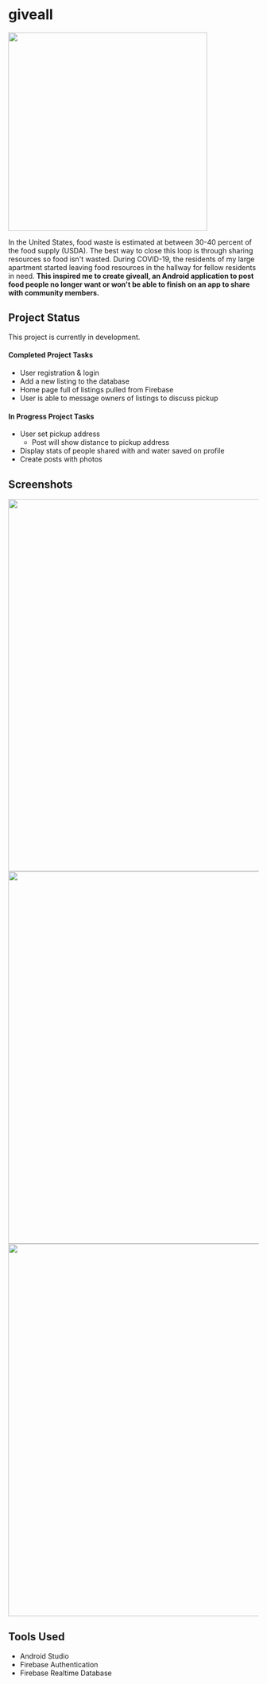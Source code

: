 # giveall

<img src=https://user-images.githubusercontent.com/51243916/128388030-6cf1b3f3-9d41-4b2e-91b1-89f5a8760881.png width="400"/>

In the United States, food waste is estimated at between 30-40 percent of the food supply (USDA). The best way to close this loop is through sharing resources so food isn't wasted. During COVID-19, the residents of my large apartment started leaving food resources in the hallway for fellow residents in need. **This inspired me to create giveall, an Android application to post food people no longer want or won't be able to finish on an app to share with community members.**

## Project Status

This project is currently in development. 

#### Completed Project Tasks

* User registration & login
* Add a new listing to the database
* Home page full of listings pulled from Firebase
* User is able to message owners of listings to discuss pickup

#### In Progress Project Tasks

* User set pickup address
  * Post will show distance to pickup address
* Display stats of people shared with and water saved on profile
* Create posts with photos

## Screenshots

<img src=https://user-images.githubusercontent.com/51243916/135771903-72a0117b-1129-4fb4-b086-bad8573cbdb8.png width="750"/>
<img src=https://user-images.githubusercontent.com/51243916/135771901-ae66621f-1274-4160-8d48-040e5d2483f9.png width="750"/>
<img src=https://user-images.githubusercontent.com/51243916/135873860-e510eb47-8b62-4dda-852c-9c7de16e0f60.png width="750"/>

## Tools Used

* Android Studio
* Firebase Authentication
* Firebase Realtime Database


